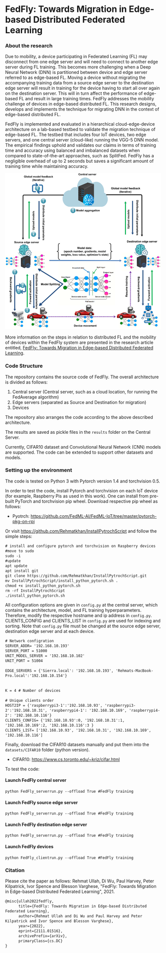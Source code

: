 

# FedFly: Towards Migration in Edge-based Distributed Federated Learning

### About the research

Due to mobility, a device participating in Federated Learning (FL) may disconnect from one edge server and will need to connect to another edge server during FL training. This becomes more challenging when a Deep Neural Network (DNN) is partitioned between device and edge server referred to as edge-based FL. Moving a device without migrating the accompanying training data from a source edge server to the destination edge server will result in training for the device having to start all over again on the destination server. This will in turn affect the performance of edge-based FL and result in large training times. FedFly addresses the  mobility challenge of devices in edge-based distributed FL. This research designs, develops and implements the technique for migrating DNN in the context of edge-based distributed FL.

FedFly is implemented and evaluated in a hierarchical cloud-edge-device architecture on a lab-based testbed to validate the migration technique of edge-based FL. The testbed that includes four IoT devices, two edge servers, and one central server (cloud-like) running the VGG-5 DNN model. The empirical findings uphold and validates our claims in terms of training time and accuracy using balanced and imbalanced datasets when compared to state-of-the-art approaches, such as SplitFed. FedFly has a negligible overhead of up to 2 seconds but saves a significant amount of training time while maintaining accuracy.

<p align="center">
  <img src="FedFly System.png" alt="FedFly System width="200"/>
</p>

More information on the steps in relation to distributed FL and the mobility of devices within the FedFly system are presented in the research article entitled, [FedFly: Towards Migration in Edge-based Distributed Federated Learning](https://arxiv.org/pdf/2111.01516.pdf).
                                                             
### Code Structure

The repository contains the source code of FedFly. The overall architecture is divided as follows: 

1) Central server (Central server, such as a cloud location, for running the FedAverage algorithm)
2) Edge servers (separated as Source and Destination for migration)
3) Devices

The repository also arranges the code according to the above described architecture.

The results are saved as pickle files in the `results` folder on the Central Server. 


Currently, CIFAR10 dataset and Convolutional Neural Network (CNN) models are supported. The code can be extended to support other datasets and models.

### Setting up the environment

The code is tested on Python 3 with Pytorch version 1.4 and torchvision 0.5. 

In order to test the code, install Pytorch and torchvision on each IoT device (for example, Raspberry Pis as used in this work). One can install from pre-built PyTorch and torchvision pip wheel. Download respective pip wheel as follows:
- Pyotrch: https://github.com/FedML-AI/FedML-IoT/tree/master/pytorch-pkg-on-rpi

Or visit https://github.com/Rehmatkhan/InstallPytrochScript and follow the simple steps:
```
# install and configure pytorch and torchvision on Raspberry devices
#move to sudo
sudo -i
#update
apt update
apt install git
git clone https://github.com/Rehmatkhan/InstallPytrochScript.git
mv InstallPytrochScript/install_python_pytorch.sh .
chmod +x install_python_pytorch.sh
rm -rf InstallPytrochScript
./install_python_pytorch.sh
```

All configuration options are given in `config.py` at the central server, which contains the architecture, model, and FL training hyperparameters.
Therefore, modify the respective hostname and ip address in `config.py`. CLIENTS_CONFIG and CLIENTS_LIST in `config.py` are used for indexing and sorting.
Note that `config.py` file must be changed at the source edge server, destination edge server and at each device.  



```
# Network configration
SERVER_ADDR= '192.168.10.193'
SERVER_PORT = 51000
UNIT_MODEL_SERVER = '192.168.10.102'
UNIT_PORT = 51004

EDGE_SERVERS = {'Sierra.local': '192.168.10.193', 'Rehmats-MacBook-Pro.local':'192.168.10.154'}


K = 4 # Number of devices

# Unique clients order
HOST2IP = {'raspberrypi3-1':'192.168.10.93', 'raspberrypi3-2':'192.168.10.31', 'raspberrypi4-1': '192.168.10.169', 'raspberrypi4-2': '192.168.10.116'}
CLIENTS_CONFIG= {'192.168.10.93':0, '192.168.10.31':1, '192.168.10.169':2, '192.168.10.116':3 }
CLIENTS_LIST= ['192.168.10.93', '192.168.10.31', '192.168.10.169', '192.168.10.116'] 

```
Finally, download the CIFAR10 datasets manually and put them into the `datasets/CIFAR10` folder (python version). 
- CIFAR10: https://www.cs.toronto.edu/~kriz/cifar.html


To test the code:

#### Launch FedFly central server

```
python FedFly_serverrun.py --offload True #FedFly training
```
#### Launch FedFly source edge server

```
python FedFly_serverrun.py --offload True #FedFly training
```
#### Launch FedFly destination edge server
```
python FedFly_serverrun.py --offload True #FedFly training
```
#### Launch FedFly devices
```
python FedFly_clientrun.py --offload True #FedFly training
```

### Citation

Please cite the paper as follows: 
Rehmat Ullah, Di Wu, Paul Harvey, Peter Kilpatrick, Ivor Spence and Blesson Varghese, "FedFly: Towards Migration in Edge-based Distributed Federated Learning", 2021.

```
@misc{ullah2022fedfly,
      title={FedFly: Towards Migration in Edge-based Distributed Federated Learning}, 
      author={Rehmat Ullah and Di Wu and Paul Harvey and Peter Kilpatrick and Ivor Spence and Blesson Varghese},
      year={2022},
      eprint={2111.01516},
      archivePrefix={arXiv},
      primaryClass={cs.DC}
}
```

